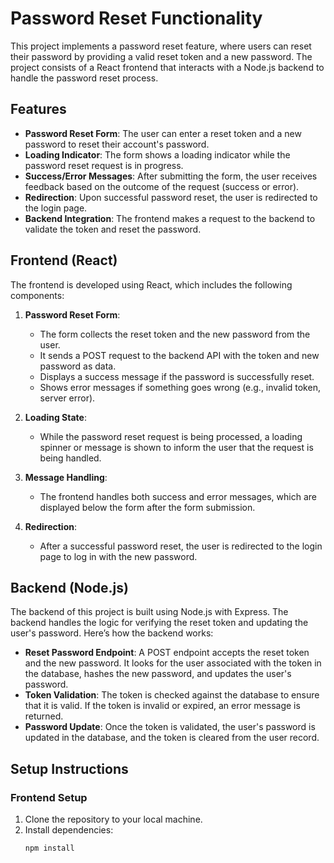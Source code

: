 # Password Reset Functionality

This project implements a password reset feature, where users can reset their password by providing a valid reset token and a new password. The project consists of a React frontend that interacts with a Node.js backend to handle the password reset process.

## Features

- **Password Reset Form**: The user can enter a reset token and a new password to reset their account's password.
- **Loading Indicator**: The form shows a loading indicator while the password reset request is in progress.
- **Success/Error Messages**: After submitting the form, the user receives feedback based on the outcome of the request (success or error).
- **Redirection**: Upon successful password reset, the user is redirected to the login page.
- **Backend Integration**: The frontend makes a request to the backend to validate the token and reset the password.

## Frontend (React)

The frontend is developed using React, which includes the following components:

1. **Password Reset Form**:
   - The form collects the reset token and the new password from the user.
   - It sends a POST request to the backend API with the token and new password as data.
   - Displays a success message if the password is successfully reset.
   - Shows error messages if something goes wrong (e.g., invalid token, server error).

2. **Loading State**:
   - While the password reset request is being processed, a loading spinner or message is shown to inform the user that the request is being handled.

3. **Message Handling**:
   - The frontend handles both success and error messages, which are displayed below the form after the form submission.

4. **Redirection**:
   - After a successful password reset, the user is redirected to the login page to log in with the new password.

## Backend (Node.js)

The backend of this project is built using Node.js with Express. The backend handles the logic for verifying the reset token and updating the user's password. Here’s how the backend works:

- **Reset Password Endpoint**: A POST endpoint accepts the reset token and the new password. It looks for the user associated with the token in the database, hashes the new password, and updates the user's password.
- **Token Validation**: The token is checked against the database to ensure that it is valid. If the token is invalid or expired, an error message is returned.
- **Password Update**: Once the token is validated, the user's password is updated in the database, and the token is cleared from the user record.

## Setup Instructions

### Frontend Setup

1. Clone the repository to your local machine.
2. Install dependencies:
   ```bash
   npm install
